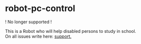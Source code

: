 # robot-pc-control

! No longer supported !

This is a Robot who will help disabled persons to study in school. <br>
On all issues write here: <a href="mailto:ask.badteam@yandex.ru">support. </a>
